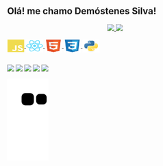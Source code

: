 
## Olá! me chamo Demóstenes Silva!

<div align="center">
  <a href="https://github.com/demostenessilva">
  <img height="180em" src="https://github-readme-stats.vercel.app/api?username=demostenessilva&show_icons=true&theme=darcula&include_all_commits=true&count_private=true"/>
    
  <img height="180em" src="https://github-readme-stats.vercel.app/api/top-langs/?username=demostenessilva&layout=compact&langs_count=7&theme=darcula"/>
</div>
  <div style="display: inline_block"><br>
  <img align="center" alt="Rafa-Js" height="30" width="40" src="https://raw.githubusercontent.com/devicons/devicon/master/icons/javascript/javascript-plain.svg">
  <img align="center" alt="Rafa-React" height="30" width="40" src="https://raw.githubusercontent.com/devicons/devicon/master/icons/react/react-original.svg">
  <img align="center" alt="Rafa-HTML" height="30" width="40" src="https://raw.githubusercontent.com/devicons/devicon/master/icons/html5/html5-original.svg">
  <img align="center" alt="Rafa-CSS" height="30" width="40" src="https://raw.githubusercontent.com/devicons/devicon/master/icons/css3/css3-original.svg">
  <img align="center" alt="Rafa-Python" height="30" width="40" src="https://raw.githubusercontent.com/devicons/devicon/master/icons/python/python-original.svg">
  </div>

  ##
  <div> 
  

 <a href="https://discord.gg/dKqBurNaAg" target="_blank"><img src="https://img.shields.io/badge/Discord-7289DA?style=for-the-badge&logo=discord&logoColor=white" target="_blank"></a> 
    <a href="https://www.linkedin.com/in/dem%C3%B3stenes-silva-57845134/" target="_blank"><img src="https://img.shields.io/badge/LinkedIn-0077B5?style=for-the-badge&logo=linkedin&logoColor=white=white" target="_blank"></a> 
     <a href="#" target="_blank"><img src="https://img.shields.io/badge/Ubuntu-E95420?style=for-the-badge&logo=ubuntu&logoColor=white" target="_blank"></a> 
         <a href="#" target="_blank"><img src="https://img.shields.io/badge/Windows-0078D6?style=for-the-badge&logo=windows&logoColor=white" target="_blank"></a> 
     <a href="#" target="_blank"><img src="https://img.shields.io/badge/Linux_Mint-87CF3E?style=for-the-badge&logo=linux-mint&logoColor=white"></a> 

![Snake animation](https://github.com/rafaballerini/rafaballerini/blob/output/github-contribution-grid-snake.svg)
  </div>
  
